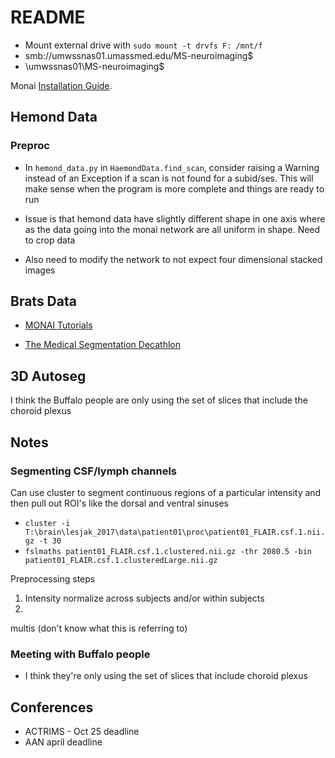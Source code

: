 # README

- Mount external drive with `sudo mount -t drvfs F: /mnt/f` 
- smb://umwssnas01.umassmed.edu/MS-neuroimaging$
- \\umwssnas01\MS-neuroimaging$


Monai [Installation Guide](https://docs.monai.io/en/stable/installation.html). 

## Hemond Data

### Preproc

- In `hemond_data.py` in `HaemondData.find_scan`, consider raising a Warning instead of an Exception if a scan is not found for a subid/ses. This will make sense when the program is more complete and things are ready to run

- Issue is that hemond data have slightly different shape in one axis where as the data going into the monai network are all uniform in shape. Need to crop data
- Also need to modify the network to not expect four dimensional stacked images


## Brats Data

- [MONAI Tutorials](https://github.com/Project-MONAI/tutorials)

- [The Medical Segmentation Decathlon](https://www.nature.com/articles/s41467-022-30695-9)

## 3D Autoseg

I think the Buffalo people are only using the set of slices that include the choroid plexus

## Notes

### Segmenting CSF/lymph channels

Can use cluster to segment continuous regions of a particular intensity and then pull out ROI's like the dorsal and ventral sinuses

- `cluster -i T:\brain\lesjak_2017\data\patient01\proc\patient01_FLAIR.csf.1.nii.gz -t 30`
- `fslmaths patient01_FLAIR.csf.1.clustered.nii.gz -thr 2080.5 -bin patient01_FLAIR.csf.1.clusteredLarge.nii.gz`

Preprocessing steps

1. Intensity normalize across subjects and/or within subjects
2. 

multis (don't know what this is referring to)

### Meeting with Buffalo people

- I think they're only using the set of slices that include choroid plexus


## Conferences

- ACTRIMS - Oct 25 deadline
- AAN april deadline
